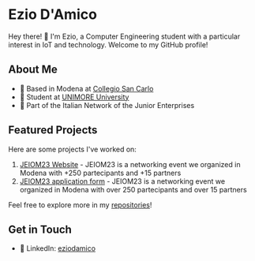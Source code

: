 # Ezio D'Amico

Hey there! 👋 I'm Ezio, a Computer Engineering student with a particular interest in IoT and technology. Welcome to my GitHub profile!

## About Me
- 🏡 Based in Modena at [Collegio San Carlo](https://www.fondazionesancarlo.it/collegio/)
- 🌱 Student at [UNIMORE University](https://www.unimore.it/)
- 🚀 Part of the Italian Network of the Junior Enterprises

## Featured Projects

Here are some projects I've worked on:

1. [JEIOM23 Website](https://www.jeiom23.it/) - JEIOM23 is a networking event we organized in Modena with +250 partecipants and +15 partners
2. [JEIOM23 application form](https://jeiom23-application-form.pages.dev/) - JEIOM23 is a networking event we organized in Modena with over 250 partecipants and over 15 partners

Feel free to explore more in my [repositories](link-to-repositories)!

## Get in Touch

- 🔗 LinkedIn: [eziodamico](https://www.linkedin.com/in/eziodamico/)



<!--
**ezio-damico/ezio-damico** is a ✨ _special_ ✨ repository because its `README.md` (this file) appears on your GitHub profile.

Here are some ideas to get you started:

- 🔭 I’m currently working on ...
- 🌱 I’m currently learning ...
- 👯 I’m looking to collaborate on ...
- 🤔 I’m looking for help with ...
- 💬 Ask me about ...
- 📫 How to reach me: ...
- 😄 Pronouns: ...
- ⚡ Fun fact: ...
-->
